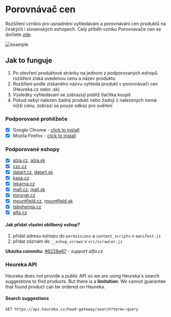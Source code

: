 # Porovnávač cen
Rozšíření vzniklo pro usnadnění vyhledávání a porovnávání cen produktů na českých i slovenských eshopech. Celý příběh vzniku Porovnávače cen se dočtete [zde](https://blog.topmonks.com/ako-sme-chceli-dosta%C5%A5-heur%C3%A9ku-do-alzy-c51378799d89).

![example](https://github.com/topmonks/heureka-extension/raw/master/example.png)


## Jak to funguje
1. Po otevření produktové stránky na jednom z podporovaných eshopů rozšíření získá uvedenou cenu a název produktu
2. Rozšíření podle získaného názvu vyhledá produkt v porovnávači cen (Heureka.cz nebo .sk)
3. Výsledky vyhledávaní se zobrazují poblíž tlačítka koupit
4. Pokud nebyl nalezen žadný produkt nebo žadný z nalezených nemá nižší cenu, zobrazí se pouze odkaz pro ověření
  
### Podporované prohlížeče

- [x] Google Chrome - [click to install](https://chrome.google.com/webstore/detail/jmhkgcmmgjblnkjkbgjggkaeifacakgi)
- [x] Mozila Firefox - [click to install](https://addons.mozilla.org/cs/firefox/addon/porovnani-cen-by-topmonks/)

### Podporované eshopy
- [x] [alza.cz](https://alza.cz), [alza.sk](https://alza.sk)
- [x] [czc.cz](https://czc.cz)
- [x] [datart.cz](https://datart.cz), [datart.sk](https://datart.sk)
- [x] [kasa.cz](https://kasa.cz)
- [x] [lekarna.cz](https://lekarna.cz)
- [x] [mall.cz](https://mall.cz), [mall.sk](https://mall.sk)
- [x] [mironet.cz](https://mironet.cz)
- [x] [mountfield.cz](https://mountfield.cz), [mountfield.sk](https://mountfield.sk)
- [x] [tsbohemia.cz](https://tsbohemia.cz)
- [x] [alfa.cz](https://alfa.cz)

#### Jak přidat vlastní oblíbený eshop?
1. přidat adresu eshopu do `permissions` a `content_scripts` v `manifest.js`
2. přidat záznám do `__eshop_scraws` v `src/scrawler.js`

**Ukázka commitu:** [#6228e67](https://github.com/topmonks/heureka-extension/commit/6d1f5297cbda1df12a9454c8df5ad87b8373dc26) - _support alfa.cz_

### Heureka API
Heureka does not provide a public API so we are using Heureka's search suggestions to find products.
But there is a **limitation**: We cannot guarantee that found product can be ordered on Heureka.

#### Search suggestions
```
GET https://api.heureka.cz/head-gateway/search?term=:query
```
